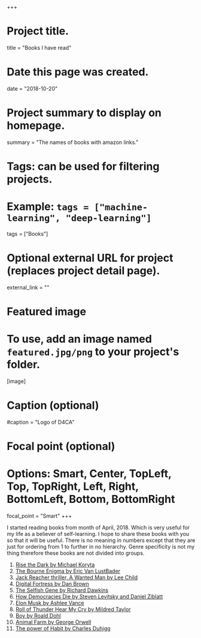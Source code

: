 +++
# Project title.
title = "Books I have read"

# Date this page was created.
date = "2018-10-20"

# Project summary to display on homepage.
summary = "The names of books with amazon links."

# Tags: can be used for filtering projects.
# Example: `tags = ["machine-learning", "deep-learning"]`
tags = ["Books"]

# Optional external URL for project (replaces project detail page).
external_link = ""

# Featured image
# To use, add an image named `featured.jpg/png` to your project's folder. 
[image]
  # Caption (optional)
  #caption = "Logo of D4CA"
  
  # Focal point (optional)
  # Options: Smart, Center, TopLeft, Top, TopRight, Left, Right, BottomLeft, Bottom, BottomRight
  focal_point = "Smart"
+++

I started reading books from month of April, 2018. Which is very useful for my life as a believer of 
self-learning. I hope to share these books with you so that it will be useful. There is no meaning in 
numbers except that they are just for ordering from 1 to further in no hierarchy. Genre specificity
is not my thing therefore these books are not divided into groups. 

1. [Rise the Dark by Michael Koryta](https://www.amazon.com/gp/product/0316293865/ref=dbs_a_def_rwt_hsch_vapi_taft_p1_i1)
2. [The Bourne Enigma by Eric Van LustBader](https://www.amazon.com/Robert-Ludlums-Bourne-Enigma-Jason/dp/1455597953)
3. [Jack Reacher thriller, A Wanted Man by Lee Child](https://www.amazon.com/gp/product/0440246318/ref=dbs_a_def_rwt_bibl_vppi_i26)
4. [Digital Fortress by Dan Brown](https://www.amazon.com/gp/product/0739441671/ref=dbs_a_def_rwt_hsch_vapi_thcv_p1_i9)
5. [The Selfish Gene by Richard Dawkins](https://www.amazon.com/gp/product/0198788606/ref=dbs_a_def_rwt_bibl_vppi_i0)
6. [How Democracies Die by Steven Levitsky and Daniel Ziblatt](https://www.amazon.com/gp/product/1524762938/ref=dbs_a_def_rwt_bibl_vppi_i0)
7. [Elon Musk by Ashlee Vance](https://www.amazon.com/gp/product/0062301233/ref=dbs_a_def_rwt_bibl_vppi_i0)
8. [Roll of Thunder Hear My Cry by Mildred Taylor](https://www.amazon.com/gp/product/0142401129/ref=dbs_a_def_rwt_bibl_vppi_i0)
9. [Boy by Roald Dohl](https://www.amazon.com/gp/product/014241381X/ref=dbs_a_def_rwt_hsch_vapi_tpbk_p1_i10)
10. [Animal Farm by George Orwell](https://www.amazon.com/gp/product/0451526341/ref=dbs_a_def_rwt_hsch_vapi_tpbk_p1_i1)
11. [The power of Habit by Charles Duhigg](https://www.amazon.com/gp/product/081298160X/ref=dbs_a_def_rwt_bibl_vppi_i0)